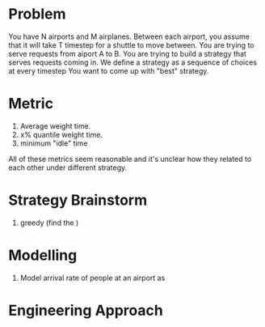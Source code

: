 # Problem
You have N airports and M airplanes. Between each airport, you assume that it will take T timestep for a shuttle to move between. You are trying to serve requests from aiport A to B. You are trying to build a strategy that serves requests coming in. We define a strategy as a sequence of choices at every timestep You want to come up with "best" strategy.

# Metric
1. Average weight time.
2. x% quantile weight time.
3. minimum "idle" time

All of these metrics seem reasonable and it's unclear how they related to each other under different strategy. 

# Strategy Brainstorm
1. greedy (find the )


# Modelling
1. Model arrival rate of people at an airport as

# Engineering Approach 

